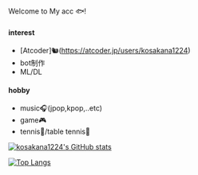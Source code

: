 Welcome to My acc 🐟!
#### interest
- [Atcoder]🐿(https://atcoder.jp/users/kosakana1224)
- bot制作 
- ML/DL

#### hobby
- music🎧(jpop,kpop,..etc)
- game🎮
- tennis🎾/table tennis🏓

[![kosakana1224's GitHub stats](https://github-readme-stats.vercel.app/api?username=kosakana1224&theme=vue-dark&show_icons=true)](https://github.com/kosakana1224/github-readme-stats)

[![Top Langs](https://github-readme-stats.vercel.app/api/top-langs/?username=kosakana1224&theme=vue-dark&show_icons=true&layout=compact)](https://github.com/kosakana1224/github-readme-stats)
